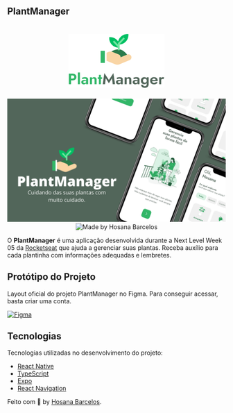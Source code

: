 ## PlantManager

<h1 align="center">
    <img alt="Plantmanager" src="https://github.com/hosanabarcelos/plantManager-nlw0.5/blob/main/logotype.png"/>
</h1>

<p align="center">
    <img src="https://github.com/hosanabarcelos/plantManager-nlw0.5/blob/main/src/assets/plantmanager.png"/>
     <img alt="Made by Hosana Barcelos" src="https://img.shields.io/badge/made%20by- HOSANA BARCELOS -%15C3D6?style=flat-square&color=32B768&labelColor=000">
</p>

O **PlantManager** é uma aplicação desenvolvida durante a Next Level Week 05 da [Rocketseat](https://rocketseat.com.br/) que ajuda a gerenciar suas plantas. Receba auxílio para cada plantinha com informações adequadas e lembretes.

## Protótipo do Projeto

Layout oficial do projeto PlantManager no Figma. Para conseguir acessar, basta criar uma conta.

  <a href="https://www.figma.com/file/gS8PpzrGlIPY0hSEito9XZ/PlantManager-(Copy)?node-id=0%3A1">
    <img alt="Figma" src="https://img.shields.io/badge/figma%20-%2332B768.svg?&style=for-the-badge&logo=figma&logoColor=white"/>
  </a>
  
 ## Tecnologias

Tecnologias utilizadas no desenvolvimento do projeto:

- [React Native](https://reactnative.dev/)
- [TypeScript](https://www.typescriptlang.org/)
- [Expo](https://expo.io/)
- [React Navigation](https://reactnavigation.org/)

Feito com :green_heart: by [Hosana Barcelos](https://github.com/hosanabarcelos).
